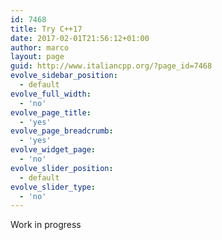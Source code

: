 ```yaml
---
id: 7468
title: Try C++17
date: 2017-02-01T21:56:12+01:00
author: marco
layout: page
guid: http://www.italiancpp.org/?page_id=7468
evolve_sidebar_position:
  - default
evolve_full_width:
  - 'no'
evolve_page_title:
  - 'yes'
evolve_page_breadcrumb:
  - 'yes'
evolve_widget_page:
  - 'no'
evolve_slider_position:
  - default
evolve_slider_type:
  - 'no'
---
```

Work in progress
